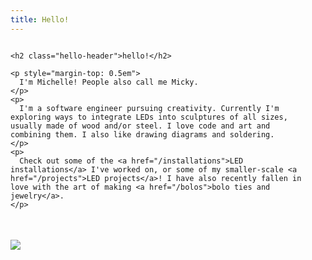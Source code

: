 ```yaml
---
title: Hello!
---
```



<style>
.about-me-img {
  margin-top: 2.5em;
}
.hello-header {
  margin-top: 1em;
  margin-bottom: 0;
}
</style>


<div class="column-container">
  <div class="p column" style="flex: 1.5; padding-right: 2em;">

    <h2 class="hello-header">hello!</h2>

    <p style="margin-top: 0.5em">
      I'm Michelle! People also call me Micky.
    </p>
    <p>
      I'm a software engineer pursuing creativity. Currently I'm exploring ways to integrate LEDs into sculptures of all sizes, usually made of wood and/or steel. I love code and art and combining them. I also like drawing diagrams and soldering.
    </p>
    <p>
      Check out some of the <a href="/installations">LED installations</a> I've worked on, or some of my smaller-scale <a href="/projects">LED projects</a>! I have also recently fallen in love with the art of making <a href="/bolos">bolo ties and jewelry</a>.
    </p>
  </div>
  <div class="p column" style="flex: 1;">
    <img
      class="about-me-img fit-image card-shadow"
      src="{{ '/assets/images/about-me.jpeg' | relative_url }}"
    />
  </div>
</div>
